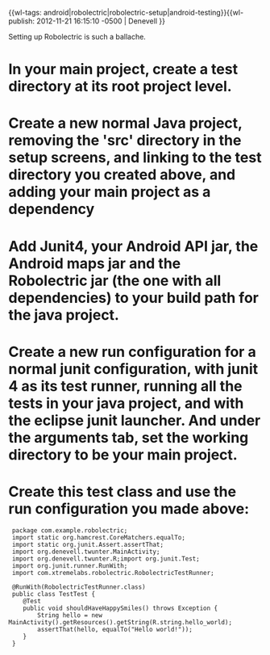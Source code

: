 {{wl-tags: android|robolectric|robolectric-setup|android-testing}}{{wl-publish: 2012-11-21 16:15:10 -0500 | Denevell }}

Setting up Robolectric is such a ballache.

# In your main project, create a test directory at its root project level.
# Create a new normal Java project, removing the 'src' directory in the setup screens, and linking to the test directory you created above, and adding your main project as a dependency
# Add Junit4, your Android API jar, the Android maps jar and the Robolectric jar (the one with all dependencies) to your build path for the java project.
# Create a new run configuration for a normal junit configuration, with junit 4 as its test runner, running all the tests in your java project, and with the eclipse junit launcher. And under the arguments tab, set the working directory to be your main project.
# Create this test class and use the run configuration you made above:

     package com.example.robolectric;
     import static org.hamcrest.CoreMatchers.equalTo;
     import static org.junit.Assert.assertThat;
     import org.denevell.twunter.MainActivity;
     import org.denevell.twunter.R;import org.junit.Test;
     import org.junit.runner.RunWith; 
     import com.xtremelabs.robolectric.RobolectricTestRunner; 
    
     @RunWith(RobolectricTestRunner.class)
     public class TestTest {
        @Test
        public void shouldHaveHappySmiles() throws Exception {
            String hello = new MainActivity().getResources().getString(R.string.hello_world);
            assertThat(hello, equalTo("Hello world!"));
        }
     }

